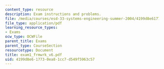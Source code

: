 ```yaml
---
content_type: resource
description: Exam instructions and problems.
file: /media/courses/esd-33-systems-engineering-summer-2004/4199d8e617730ea81cc7d549f5963c57_exam1_frmwrk_v6.pdf
file_type: application/pdf
learning_resource_types:
- Exams
ocw_type: OCWFile
parent_title: Exams
parent_type: CourseSection
resourcetype: Document
title: exam1_frmwrk_v6.pdf
uid: 4199d8e6-1773-0ea8-1cc7-d549f5963c57
---
```

